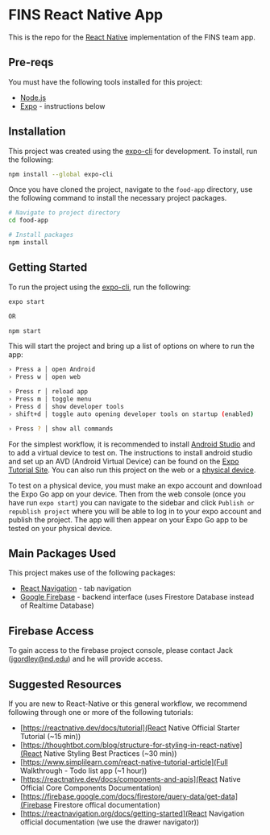# FINS React Native App
This is the repo for the [React Native](https://reactnative.dev) implementation of the FINS team app.

## Pre-reqs
You must have the following tools installed for this project:
* [Node.js](https://nodejs.org/en/)
* [Expo](https://expo.dev/tools#cli) - instructions below

## Installation
This project was created using the [expo-cli](https://expo.dev/tools#cli) for development. To install, run the following:

```bash
npm install --global expo-cli
```

Once you have cloned the project, navigate to the `food-app` directory, use the following command to install the necessary project packages.

```bash
# Navigate to project directory
cd food-app

# Install packages
npm install
```

## Getting Started
To run the project using the [expo-cli](https://expo.dev/tools#cli), run the following:

```bash
expo start

OR

npm start
```

This will start the project and bring up a list of options on where to run the app: 
```bash
› Press a │ open Android
› Press w │ open web

› Press r │ reload app
› Press m │ toggle menu
› Press d │ show developer tools
› shift+d │ toggle auto opening developer tools on startup (enabled)

› Press ? │ show all commands
```

For the simplest workflow, it is recommended to install [Android Studio](https://developer.android.com/studio) and to add a virtual device to test on. The instructions to install android studio and set up an AVD (Android Virtual Device) can be found on the [Expo Tutorial Site](https://docs.expo.dev/workflow/android-studio-emulator/). You can also run this project on the web or a [physical device](https://docs.expo.dev/guides/testing-on-devices/).

To test on a physical device, you must make an expo account and download the Expo Go app on your device. Then from the web console (once you have run `expo start`) you can navigate to the sidebar and click `Publish or republish project` where you will be able to log in to your expo account and publish the project. The app will then appear on your Expo Go app to be tested on your physical device.

## Main Packages Used
This project makes use of the following packages:
* [React Navigation](https://reactnavigation.org/) - tab navigation
* [Google Firebase](https://firebase.google.com/) - backend interface (uses Firestore Database instead of Realtime Database)

## Firebase Access
To gain access to the firebase project console, please contact Jack (jgordley@nd.edu) and he will provide access.

## Suggested Resources
If you are new to React-Native or this general workflow, we recommend following through one or more of the following tutorials:
* [https://reactnative.dev/docs/tutorial](React Native Official Starter Tutorial (~15 min))
* [https://thoughtbot.com/blog/structure-for-styling-in-react-native](React Native Styling Best Practices (~30 min))
* [https://www.simplilearn.com/react-native-tutorial-article](Full Walkthrough - Todo list app (~1 hour))
* [https://reactnative.dev/docs/components-and-apis](React Native Official Core Components Documentation)
* [https://firebase.google.com/docs/firestore/query-data/get-data](Firebase Firestore offical documentation)
* [https://reactnavigation.org/docs/getting-started](React Navigation official documentation (we use the drawer navigator))